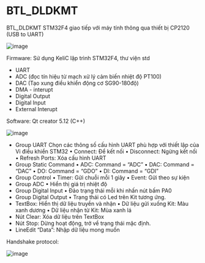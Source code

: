 # BTL_DLDKMT
BTL_DLDKMT
STM32F4 giao tiếp với máy tính thông qua thiết bị CP2120 (USB to UART)

![image](https://github.com/CvNhien/BTL_DLDKMT/assets/111190445/c607673d-9ef5-4e84-a5a6-81a008734fe5)

Firmware:
  Sử dụng KeliC lập trình STM32F4, thư viện std
  + UART
  + ADC (đọc tín hiệu từ mạch xử lý cảm biến nhiệt độ PT100)
  + DAC (Tạo xung điều khiển động cơ SG90-180độ)
  + DMA - interupt
  + Digital Output
  + Digital Input
  + External Interupt

Software:
  Qt creator 5.12 (C++)
  
 ![image](https://github.com/CvNhien/BTL_DLDKMT/assets/111190445/f2270ba4-1b03-426e-8704-3e33340515f8)
 
- Group UART
Chọn các thông số cấu hình UART phù hợp với thiết lập của Vi điều khiển STM32
•	Connect: Để kết nối
•	Disconnect: Ngừng kết nối
•	Refresh Ports: Xóa cấu hình UART
- Group Static Command
•	ADC: Command = “ADC”
•	DAC: Command = “DAC”
•	DO: Command = “GDO”
•	DI: Command = “GDI”
- Group Control
•	Timer: Gửi chuỗi mỗi 1 giây
•	Event: Gửi theo sự kiện
- Group ADC
•	Hiển thị giá trị nhiệt độ
- Group Digital Input
•	Đảo trạng thái mỗi khi nhấn nút bấm PA0
- Group Digital Output
•	Trạng thái có Led trên Kit tương ứng.
- TextBox: Hiển thị dữ liệu truyền và nhận
•	Dữ liệu gửi xuống Kit: Màu xanh dương
•	Dữ liệu nhận từ Kit: Mùa xanh lá
- Nút Clear: Xóa dữ liệu trên TextBox
- Nút Stop: Dừng hoạt động, trở về trạng thái mặc định.
- LineEdit “Data”: Nhập dữ liệu mong muốn

 
Handshake protocol:

![image](https://github.com/CvNhien/BTL_DLDKMT/assets/111190445/930fc53a-d7f4-4c16-a850-63dd384429e1)


